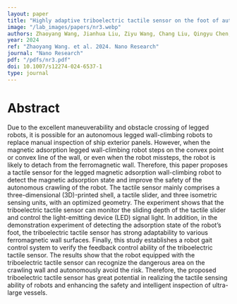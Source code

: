 ```yaml
---
layout: paper
title: "Highly adaptive triboelectric tactile sensor on the foot of autonomous wall-climbing robots for detecting the adhesion state and avoiding the hazard"
image: "/lab_images/papers/nr3.webp"
authors: Zhaoyang Wang, Jianhua Liu, Ziyu Wang, Chang Liu, Qingyu Chen, Chaofan Zhang, Wenbo Zhang, Jicang Si, Xiu Xiao, Peng Xu & Minyi Xu
year: 2024
ref: "Zhaoyang Wang. et al. 2024. Nano Research"
journal: "Nano Research"
pdf: "/pdfs/nr3.pdf"
doi: 10.1007/s12274-024-6537-1
type: journal
---
```


# Abstract

Due to the excellent maneuverability and obstacle crossing of legged robots, it is possible for an autonomous legged wall-climbing robots to replace manual inspection of ship exterior panels. However, when the magnetic adsorption legged wall-climbing robot steps on the convex point or convex line of the wall, or even when the robot missteps, the robot is likely to detach from the ferromagnetic wall. Therefore, this paper proposes a tactile sensor for the legged magnetic adsorption wall-climbing robot to detect the magnetic adsorption state and improve the safety of the autonomous crawling of the robot. The tactile sensor mainly comprises a three-dimensional (3D)-printed shell, a tactile slider, and three isometric sensing units, with an optimized geometry. The experiment shows that the triboelectric tactile sensor can monitor the sliding depth of the tactile slider and control the light-emitting device (LED) signal light. In addition, in the demonstration experiment of detecting the adsorption state of the robot’s foot, the triboelectric tactile sensor has strong adaptability to various ferromagnetic wall surfaces. Finally, this study establishes a robot gait control system to verify the feedback control ability of the triboelectric tactile sensor. The results show that the robot equipped with the triboelectric tactile sensor can recognize the dangerous area on the crawling wall and autonomously avoid the risk. Therefore, the proposed triboelectric tactile sensor has great potential in realizing the tactile sensing ability of robots and enhancing the safety and intelligent inspection of ultra-large vessels.







